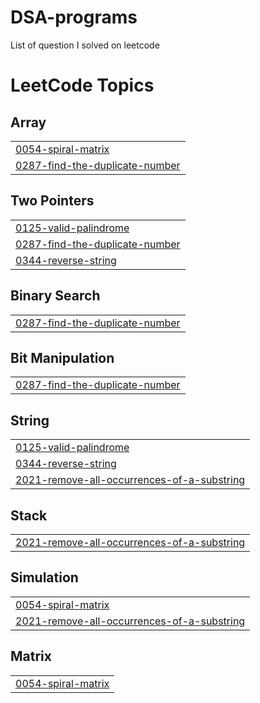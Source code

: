 # DSA-programs
List of question I solved on leetcode
<!---LeetCode Topics Start-->
# LeetCode Topics
## Array
|  |
| ------- |
| [0054-spiral-matrix](https://github.com/codetanmay26-lang/DSA-programs/tree/master/0054-spiral-matrix) |
| [0287-find-the-duplicate-number](https://github.com/codetanmay26-lang/DSA-programs/tree/master/0287-find-the-duplicate-number) |
## Two Pointers
|  |
| ------- |
| [0125-valid-palindrome](https://github.com/codetanmay26-lang/DSA-programs/tree/master/0125-valid-palindrome) |
| [0287-find-the-duplicate-number](https://github.com/codetanmay26-lang/DSA-programs/tree/master/0287-find-the-duplicate-number) |
| [0344-reverse-string](https://github.com/codetanmay26-lang/DSA-programs/tree/master/0344-reverse-string) |
## Binary Search
|  |
| ------- |
| [0287-find-the-duplicate-number](https://github.com/codetanmay26-lang/DSA-programs/tree/master/0287-find-the-duplicate-number) |
## Bit Manipulation
|  |
| ------- |
| [0287-find-the-duplicate-number](https://github.com/codetanmay26-lang/DSA-programs/tree/master/0287-find-the-duplicate-number) |
## String
|  |
| ------- |
| [0125-valid-palindrome](https://github.com/codetanmay26-lang/DSA-programs/tree/master/0125-valid-palindrome) |
| [0344-reverse-string](https://github.com/codetanmay26-lang/DSA-programs/tree/master/0344-reverse-string) |
| [2021-remove-all-occurrences-of-a-substring](https://github.com/codetanmay26-lang/DSA-programs/tree/master/2021-remove-all-occurrences-of-a-substring) |
## Stack
|  |
| ------- |
| [2021-remove-all-occurrences-of-a-substring](https://github.com/codetanmay26-lang/DSA-programs/tree/master/2021-remove-all-occurrences-of-a-substring) |
## Simulation
|  |
| ------- |
| [0054-spiral-matrix](https://github.com/codetanmay26-lang/DSA-programs/tree/master/0054-spiral-matrix) |
| [2021-remove-all-occurrences-of-a-substring](https://github.com/codetanmay26-lang/DSA-programs/tree/master/2021-remove-all-occurrences-of-a-substring) |
## Matrix
|  |
| ------- |
| [0054-spiral-matrix](https://github.com/codetanmay26-lang/DSA-programs/tree/master/0054-spiral-matrix) |
<!---LeetCode Topics End-->
